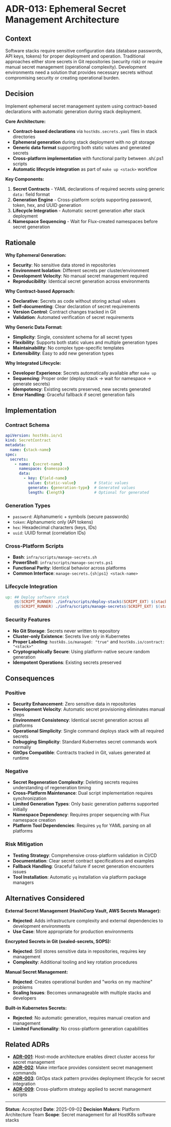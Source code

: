 # ADR-013: Ephemeral Secret Management Architecture

## Context

Software stacks require sensitive configuration data (database passwords, API keys, tokens) for proper deployment and operation. Traditional approaches either store secrets in Git repositories (security risk) or require manual secret management (operational complexity). Development environments need a solution that provides necessary secrets without compromising security or creating operational burden.

## Decision

Implement ephemeral secret management system using contract-based declarations with automatic generation during stack deployment.

**Core Architecture:**
- **Contract-based declarations** via `hostk8s.secrets.yaml` files in stack directories
- **Ephemeral generation** during stack deployment with no git storage
- **Generic data format** supporting both static values and generated secrets
- **Cross-platform implementation** with functional parity between .sh/.ps1 scripts
- **Automatic lifecycle integration** as part of `make up <stack>` workflow

**Key Components:**
1. **Secret Contracts** - YAML declarations of required secrets using generic `data:` field format
2. **Generation Engine** - Cross-platform scripts supporting password, token, hex, and UUID generation
3. **Lifecycle Integration** - Automatic secret generation after stack deployment
4. **Namespace Sequencing** - Wait for Flux-created namespaces before secret generation

## Rationale

**Why Ephemeral Generation:**
- **Security**: No sensitive data stored in repositories
- **Environment Isolation**: Different secrets per cluster/environment
- **Development Velocity**: No manual secret management required
- **Reproducibility**: Identical secret generation across environments

**Why Contract-based Approach:**
- **Declarative**: Secrets as code without storing actual values
- **Self-documenting**: Clear declaration of secret requirements
- **Version Control**: Contract changes tracked in Git
- **Validation**: Automated verification of secret requirements

**Why Generic Data Format:**
- **Simplicity**: Single, consistent schema for all secret types
- **Flexibility**: Supports both static values and multiple generation types
- **Maintainability**: No complex type-specific templates
- **Extensibility**: Easy to add new generation types

**Why Integrated Lifecycle:**
- **Developer Experience**: Secrets automatically available after `make up`
- **Sequencing**: Proper order (deploy stack → wait for namespace → generate secrets)
- **Idempotency**: Existing secrets preserved, new secrets generated
- **Error Handling**: Graceful fallback if secret generation fails

## Implementation

### Contract Schema
```yaml
apiVersion: hostk8s.io/v1
kind: SecretContract
metadata:
  name: {stack-name}
spec:
  secrets:
    - name: {secret-name}
      namespace: {namespace}
      data:
        - key: {field-name}
          value: {static-value}        # Static values
          generate: {generation-type}  # Generated values
          length: {length}             # Optional for generated
```

### Generation Types
- `password`: Alphanumeric + symbols (secure passwords)
- `token`: Alphanumeric only (API tokens)
- `hex`: Hexadecimal characters (keys, IDs)
- `uuid`: UUID format (correlation IDs)

### Cross-Platform Scripts
- **Bash**: `infra/scripts/manage-secrets.sh`
- **PowerShell**: `infra/scripts/manage-secrets.ps1`
- **Functional Parity**: Identical behavior across platforms
- **Common Interface**: `manage-secrets.{sh|ps1} <stack-name>`

### Lifecycle Integration
```makefile
up: ## Deploy software stack
    @$(SCRIPT_RUNNER) ./infra/scripts/deploy-stack$(SCRIPT_EXT) $(stack)
    @$(SCRIPT_RUNNER) ./infra/scripts/manage-secrets$(SCRIPT_EXT) $(stack) 2>/dev/null || true
```

### Security Features
- **No Git Storage**: Secrets never written to repository
- **Cluster-only Existence**: Secrets live only in Kubernetes
- **Proper Labeling**: `hostk8s.io/managed: "true"` and `hostk8s.io/contract: "<stack>"`
- **Cryptographically Secure**: Using platform-native secure random generation
- **Idempotent Operations**: Existing secrets preserved

## Consequences

### Positive
- **Security Enhancement**: Zero sensitive data in repositories
- **Development Velocity**: Automatic secret provisioning eliminates manual steps
- **Environment Consistency**: Identical secret generation across all platforms
- **Operational Simplicity**: Single command deploys stack with all required secrets
- **Debugging Simplicity**: Standard Kubernetes secret commands work normally
- **GitOps Compatible**: Contracts tracked in Git, values generated at runtime

### Negative
- **Secret Regeneration Complexity**: Deleting secrets requires understanding of regeneration timing
- **Cross-Platform Maintenance**: Dual script implementation requires synchronization
- **Limited Generation Types**: Only basic generation patterns supported initially
- **Namespace Dependency**: Requires proper sequencing with Flux namespace creation
- **Platform Tool Dependencies**: Requires `yq` for YAML parsing on all platforms

### Risk Mitigation
- **Testing Strategy**: Comprehensive cross-platform validation in CI/CD
- **Documentation**: Clear secret contract specifications and examples
- **Fallback Handling**: Graceful failure if secret generation encounters issues
- **Tool Installation**: Automatic `yq` installation via platform package managers

## Alternatives Considered

**External Secret Management (HashiCorp Vault, AWS Secrets Manager):**
- **Rejected**: Adds infrastructure complexity and external dependencies to development environments
- **Use Case**: More appropriate for production environments

**Encrypted Secrets in Git (sealed-secrets, SOPS):**
- **Rejected**: Still stores sensitive data in repositories, requires key management
- **Complexity**: Additional tooling and key rotation procedures

**Manual Secret Management:**
- **Rejected**: Creates operational burden and "works on my machine" problems
- **Scaling Issues**: Becomes unmanageable with multiple stacks and developers

**Built-in Kubernetes Secrets:**
- **Rejected**: No automatic generation, requires manual creation and management
- **Limited Functionality**: No cross-platform generation capabilities

## Related ADRs

- **[ADR-001](001-host-mode-architecture.md)**: Host-mode architecture enables direct cluster access for secret management
- **[ADR-002](002-make-interface-standardization.md)**: Make interface provides consistent secret management commands
- **[ADR-003](003-gitops-stack-pattern.md)**: GitOps stack pattern provides deployment lifecycle for secret integration
- **[ADR-009](009-cross-platform-implementation-strategy.md)**: Cross-platform strategy applied to secret management scripts

---

**Status**: Accepted
**Date**: 2025-09-02
**Decision Makers**: Platform Architecture Team
**Scope**: Secret management for all HostK8s software stacks
